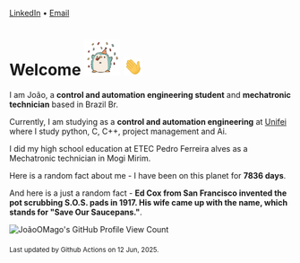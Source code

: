 [LinkedIn](https://www.linkedin.com/in/joão-pedro-gozzoli-b95641301/) &bull;
[Email](joaopedrogozzoli@gmail.com)

# Welcome <img src="happy.gif" height="64px" /> <img src="wave.gif" height="32px" />

I am João, a  **control and automation engineering student** and **mechatronic technician** based in Brazil Br.

Currently, I am studying as a **control and automation engineering** at [Unifei](https://unifei.edu.br) where I study python, C, C++, project management and Ai.

I did my high school education at ETEC Pedro Ferreira alves as a Mechatronic technician in Mogi Mirim.

Here is a random fact about me - I have been on this planet for **7836 days**.

And here is a just a random fact -  **Ed Cox from San Francisco invented the pot scrubbing S.O.S. pads in 1917. His wife came up with the name, which stands for "Save Our Saucepans."**.

![JoãoOMago's GitHub Profile View Count](https://komarev.com/ghpvc/?username=JoaoOMago)

<sub>Last updated by Github Actions on 12 Jun, 2025.</sub>
